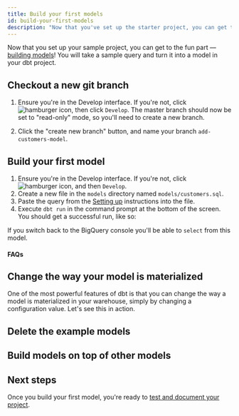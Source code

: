 ```yaml
---
title: Build your first models
id: build-your-first-models
description: "Now that you've set up the starter project, you can get to the fun part — building models!"
---
```


Now that you set up your sample project, you can get to the fun part — [building models](building-models)! You will take a sample query and turn it into a model in your dbt project.

## Checkout a new git branch

1. Ensure you're in the Develop interface. If you're not, click ![hamburger icon](/img/hamburger-icon.png), then click `Develop`. The master branch should now be set to "read-only" mode, so you'll need to create a new branch.

2. Click the "create new branch" button, and name your branch `add-customers-model`.

<Lightbox src="/img/checkout-branch-dbt-cloud.png" title="Checkout a new branch" />

## Build your first model

<LoomVideo id="09919ddb02e44015878c9e93e15fe792" />

1. Ensure you're in the Develop interface. If you're not, click ![hamburger icon](/img/hamburger-icon.png), and then `Develop`.
2. Create a new file in the `models` directory named `models/customers.sql`.
3. Paste the query from the [Setting up](/tutorial/getting-set-up) instructions into the file.
4. Execute `dbt run` in the command prompt at the bottom of the screen. You should get a successful run, like so:

<Lightbox src="/img/first-model-dbt-cloud.png" title="A successful run with dbt Cloud" />

If you switch back to the BigQuery console you'll be able to `select` from this model.
#### FAQs

<FAQ src="checking-logs" />
<FAQ src="which-schema" />
<FAQ src="create-a-schema" />
<FAQ src="run-downtime" />
<FAQ src="sql-errors" />

## Change the way your model is materialized

One of the most powerful features of dbt is that you can change the way a model is materialized in your warehouse, simply by changing a configuration value. Let's see this in action.

<LoomVideo id="fbaa9948dccf4f74a17ffc7de1ddf4f2" />

<Snippet src="tutorial-change-way-model-materialized" />

## Delete the example models

<Snippet src="tutorial-delete-example-models" />

<LoomVideo id="093d46e965994cb6a13e8a98559f6f9f" />

## Build models on top of other models

<Snippet src="tutorial-build-models-atop-other-models" />

<LoomVideo id="cf070e26faa3423e80338e6a918ae9f8" />

## Next steps

Once you build your first model, you're ready to [test and document your project](tutorial/building-your-first-project/test-and-document-your-project).

<Snippet src="tutorial-next-steps-1st-model" />

<LoomVideo id="8e9ff6e496e44347afe7accc44eb6c79" />